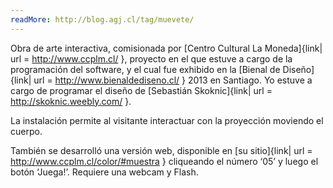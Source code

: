 ```yaml
---
readMore: http://blog.agj.cl/tag/muevete/
---
```


Obra de arte interactiva, comisionada por [Centro Cultural La Moneda]{link| url = http://www.ccplm.cl/ }, proyecto en el que estuve a cargo de la programación del software, y el cual fue exhibido en la [Bienal de Diseño]{link| url = http://www.bienaldediseno.cl/ } 2013 en Santiago.
Yo estuve a cargo de programar el diseño de [Sebastián Skoknic]{link| url = http://skoknic.weebly.com/ }.

La instalación permite al visitante interactuar con la proyección moviendo el cuerpo.

También se desarrolló una versión web, disponible en [su sitio]{link| url = http://www.ccplm.cl/color/#muestra } cliqueando el número ‘05’ y luego el botón ‘Juega!’.
Requiere una webcam y Flash.
